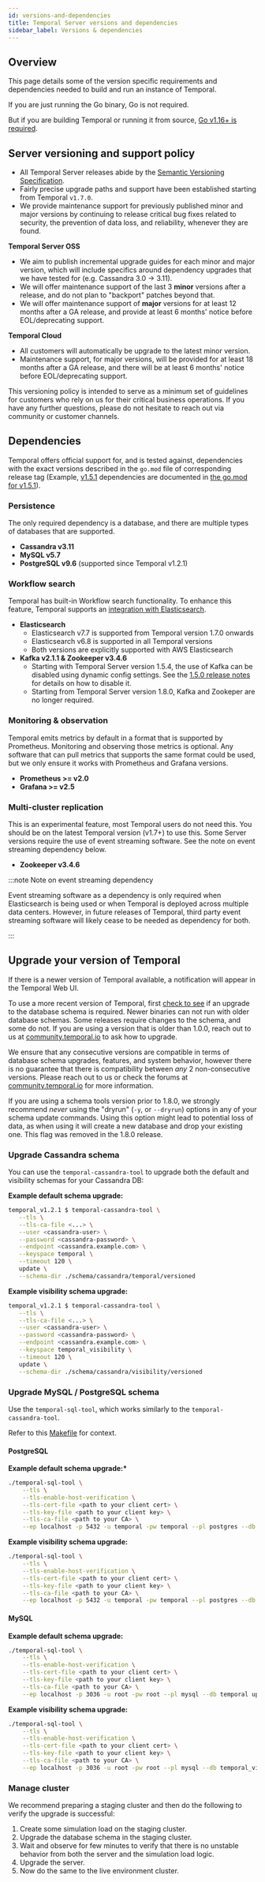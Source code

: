 ```yaml
---
id: versions-and-dependencies
title: Temporal Server versions and dependencies
sidebar_label: Versions & dependencies
---
```


## Overview

This page details some of the version specific requirements and dependencies needed to build and run an instance of Temporal.

If you are just running the Go binary, Go is not required.

But if you are building Temporal or running it from source, [Go v1.16+ is required](https://github.com/temporalio/temporal/blob/master/CONTRIBUTING.md).

## Server versioning and support policy

- All Temporal Server releases abide by the [Semantic Versioning Specification](https://semver.org/).
- Fairly precise upgrade paths and support have been established starting from Temporal `v1.7.0`.
- We provide maintenance support for previously published minor and major versions by continuing to release critical bug fixes related to security, the prevention of data loss, and reliability, whenever they are found.

**Temporal Server OSS**

- We aim to publish incremental upgrade guides for each minor and major version, which will include specifics around dependency upgrades that we have tested for (e.g. Cassandra 3.0 -> 3.11).
- We will offer maintenance support of the last 3 **minor** versions after a release, and do not plan to "backport" patches beyond that.
- We will offer maintenance support of **major** versions for at least 12 months after a GA release, and provide at least 6 months' notice before EOL/deprecating support.

**Temporal Cloud**

- All customers will automatically be upgrade to the latest minor version.
- Maintenance support, for major versions, will be provided for at least 18 months after a GA release, and there will be at least 6 months' notice before EOL/deprecating support.

This versioning policy is intended to serve as a minimum set of guidelines for customers who rely on us for their critical business operations. If you have any further questions, please do not hesitate to reach out via community or customer channels.

## Dependencies

Temporal offers official support for, and is tested against, dependencies with the exact versions described in the `go.mod` file of corresponding release tag (Example, [v1.5.1](https://github.com/temporalio/temporal/tree/v1.5.1) dependencies are documented in [the go.mod for v1.5.1](https://github.com/temporalio/temporal/blob/v1.5.1/go.mod)).

### Persistence

The only required dependency is a database, and there are multiple types of databases that are supported.

- **Cassandra v3.11**
- **MySQL v5.7**
- **PostgreSQL v9.6** (supported since Temporal v1.2.1)

### Workflow search

Temporal has built-in Workflow search functionality.
To enhance this feature, Temporal supports an [integration with Elasticsearch](/docs/server/elasticsearch-setup).

- **Elasticsearch**
  - Elasticsearch v7.7 is supported from Temporal version 1.7.0 onwards
  - Elasticsearch v6.8 is supported in all Temporal versions
  - Both versions are explicitly supported with AWS Elasticsearch
- **Kafka v2.1.1 & Zookeeper v3.4.6**
  - Starting with Temporal Server version 1.5.4, the use of Kafka can be disabled using dynamic config settings.
    See the [1.5.0 release notes](https://github.com/temporalio/temporal/releases/tag/v1.5.0) for details on how to disable it.
  - Starting from Temporal Server version 1.8.0, Kafka and Zookeper are no longer required.

### Monitoring & observation

Temporal emits metrics by default in a format that is supported by Prometheus. Monitoring and observing those metrics is optional. Any software that can pull metrics that supports the same format could be used, but we only ensure it works with Prometheus and Grafana versions.

- **Prometheus >= v2.0**
- **Grafana >= v2.5**

### Multi-cluster replication

This is an experimental feature, most Temporal users do not need this.
You should be on the latest Temporal version (v1.7+) to use this.
Some Server versions require the use of event streaming software.
See the note on event streaming dependency below.

- **Zookeeper v3.4.6**

:::note Note on event streaming dependency

Event streaming software as a dependency is only required when Elasticsearch is being used or when Temporal is deployed across multiple data centers.
However, in future releases of Temporal, third party event streaming software will likely cease to be needed as dependency for both.

:::

## Upgrade your version of Temporal

If there is a newer version of Temporal available, a notification will appear in the Temporal Web UI.

To use a more recent version of Temporal, first [check to see](https://github.com/temporalio/temporal/releases) if an upgrade to the database schema is required. Newer binaries can not run with older database schemas. Some releases require changes to the schema, and some do not. If you are using a version that is older than 1.0.0, reach out to us at [community.temporal.io](http://community.temporal.io) to ask how to upgrade.

We ensure that any consecutive versions are compatible in terms of database schema upgrades, features, and system behavior, however there is no guarantee that there is compatibility between _any_ 2 non-consecutive versions. Please reach out to us or check the forums at [community.temporal.io](http://community.temporal.io) for more information.

If you are using a schema tools version prior to 1.8.0, we strongly recommend _never_ using the "dryrun" (`-y`, or `--dryrun`) options in any of your schema update commands.
Using this option might lead to potential loss of data, as when using it will create a new database and drop your
existing one. This flag was removed in the 1.8.0 release.

### Upgrade Cassandra schema

You can use the `temporal-cassandra-tool` to upgrade both the default and visibility schemas for your Cassandra DB:

**Example default schema upgrade:**

```bash
temporal_v1.2.1 $ temporal-cassandra-tool \
   --tls \
   --tls-ca-file <...> \
   --user <cassandra-user> \
   --password <cassandra-password> \
   --endpoint <cassandra.example.com> \
   --keyspace temporal \
   --timeout 120 \
   update \
   --schema-dir ./schema/cassandra/temporal/versioned

```

**Example visibility schema upgrade:**

```bash
temporal_v1.2.1 $ temporal-cassandra-tool \
   --tls \
   --tls-ca-file <...> \
   --user <cassandra-user> \
   --password <cassandra-password> \
   --endpoint <cassandra.example.com> \
   --keyspace temporal_visibility \
   --timeout 120 \
   update \
   --schema-dir ./schema/cassandra/visibility/versioned

```

### Upgrade MySQL / PostgreSQL schema

Use the `temporal-sql-tool`, which works similarly to the `temporal-cassandra-tool`.

Refer to this [Makefile](https://github.com/temporalio/temporal/blob/v1.4.1/Makefile#L367-L383) for context.

#### PostgreSQL

**Example default schema upgrade:\***

```bash
./temporal-sql-tool \
	--tls \
	--tls-enable-host-verification \
	--tls-cert-file <path to your client cert> \
	--tls-key-file <path to your client key> \
	--tls-ca-file <path to your CA> \
	--ep localhost -p 5432 -u temporal -pw temporal --pl postgres --db temporal update-schema -d ./schema/postgresql/v96/temporal/versioned
```

**Example visibility schema upgrade:**

```bash
./temporal-sql-tool \
	--tls \
	--tls-enable-host-verification \
	--tls-cert-file <path to your client cert> \
	--tls-key-file <path to your client key> \
	--tls-ca-file <path to your CA> \
	--ep localhost -p 5432 -u temporal -pw temporal --pl postgres --db temporal_visibility update-schema -d ./schema/postgresql/v96/visibility/versioned
```

#### MySQL

**Example default schema upgrade:**

```bash
./temporal-sql-tool \
	--tls \
	--tls-enable-host-verification \
	--tls-cert-file <path to your client cert> \
	--tls-key-file <path to your client key> \
	--tls-ca-file <path to your CA> \
	--ep localhost -p 3036 -u root -pw root --pl mysql --db temporal update-schema -d ./schema/mysql/v57/temporal/versioned/
```

**Example visibility schema upgrade:**

```bash
./temporal-sql-tool \
	--tls \
	--tls-enable-host-verification \
	--tls-cert-file <path to your client cert> \
	--tls-key-file <path to your client key> \
	--tls-ca-file <path to your CA> \
	--ep localhost -p 3036 -u root -pw root --pl mysql --db temporal_visibility update-schema -d ./schema/mysql/v57/visibility/versioned/
```

### Manage cluster

We recommend preparing a staging cluster and then do the following to verify the upgrade is successful:

1. Create some simulation load on the staging cluster.
2. Upgrade the database schema in the staging cluster.
3. Wait and observe for few minutes to verify that there is no unstable behavior from both the server and the simulation load logic.
4. Upgrade the server.
5. Now do the same to the live environment cluster.
